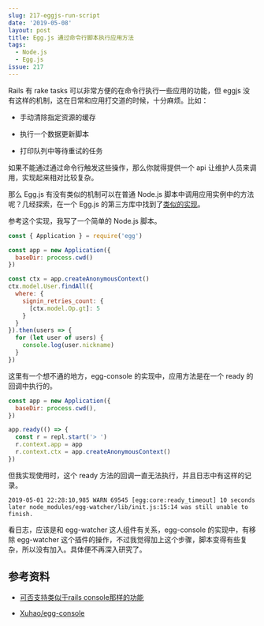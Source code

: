 ```yaml
---
slug: 217-eggjs-run-script
date: '2019-05-08'
layout: post
title: Egg.js 通过命令行脚本执行应用方法
tags:
  - Node.js
  - Egg.js
issue: 217
---
```



Rails 有 rake tasks 可以非常方便的在命令行执行一些应用的功能，但 eggjs 没有这样的机制，这在日常和应用打交道的时候，十分麻烦。比如：

* 手动清除指定资源的缓存
    
* 执行一个数据更新脚本
    
* 打印队列中等待重试的任务
    

如果不能通过通过命令行触发这些操作，那么你就得提供一个 api 让维护人员来调用，实现起来相对比较复杂。

那么 Egg.js 有没有类似的机制可以在普通 Node.js 脚本中调用应用实例中的方法呢？几经探索，在一个 Egg.js 的第三方库中找到了[类似的实现](https://github.com/Xuhao/egg-console/blob/develop/src/index.js)。

参考这个实现，我写了一个简单的 Node.js 脚本。

```js
const { Application } = require('egg')

const app = new Application({
  baseDir: process.cwd()
})

const ctx = app.createAnonymousContext()
ctx.model.User.findAll({
  where: {
    signin_retries_count: {
      [ctx.model.Op.gt]: 5
    }
  }
}).then(users => {
  for (let user of users) {
    console.log(user.nickname)
  }
})
```

这里有一个想不通的地方，egg-console 的实现中，应用方法是在一个 ready 的回调中执行的。

```js
const app = new Application({
  baseDir: process.cwd(),
})

app.ready(() => {
  const r = repl.start('> ')
  r.context.app = app
  r.context.ctx = app.createAnonymousContext()
})
```

但我实现使用时，这个 ready 方法的回调一直无法执行，并且日志中有这样的记录。

```erb
2019-05-01 22:28:10,985 WARN 69545 [egg:core:ready_timeout] 10 seconds later node_modules/egg-watcher/lib/init.js:15:14 was still unable to finish.
```

看日志，应该是和 egg-watcher 这人组件有关系，egg-console 的实现中，有移除 egg-watcher 这个插件的操作，不过我觉得加上这个步骤，脚本变得有些复杂，所以没有加入。具体便不再深入研究了。

## 参考资料

* [可否支持类似于rails console那样的功能](https://github.com/eggjs/egg/issues/2064)
    
* [Xuhao/egg-console](https://github.com/Xuhao/egg-console/blob/develop/src/index.js)
